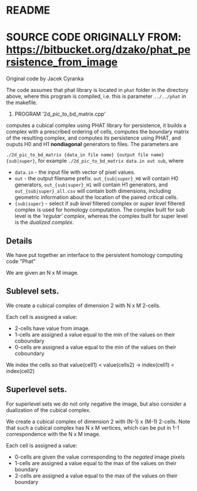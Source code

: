 # README #


# SOURCE CODE ORIGINALLY FROM: https://bitbucket.org/dzako/phat_persistence_from_image

Original code by Jacek Cyranka 

The code assumes that phat library is located in `phat` folder in the directory above, where this program is compiled, i.e.
this is parameter `../../phat` in the makefile.

1. PROGRAM '2d_pic_to_bd_matrix.cpp'

computes a cubical complex using PHAT library for persistence, it builds a complex with a prescribed ordering of cells,
computes the boundary matrix of the resulting complex, and computes its persistence using PHAT, and ouputs H0 and H1 
**nondiagonal** generators to files. The parameters are 

`./2d_pic_to_bd_matrix {data_in file name} {output file name} {sub|super}`, 
for example `./2d_pic_to_bd_matrix data.in out sub`, where 

 * `data.in` - the input file with vector of pixel values.
 * `out` - the output filename prefix. `out_{sub|super}_H0` will contain H0 generators, `out_{sub|super}_H1` will contain H1 generators, and `out_{sub|super}_all.csv` will contain both dimensions, including geometric information about the location of the paired critical cells.
 * `{sub|super}` - select if *sub level* filtered complex or *super level* filtered complex is used for homology computation. The complex built for sub level is the *'regular' complex*, whereas the complex built for super level is the *dualized complex*.



## Details

We have put together an interface to the persistent homology computing code "Phat"

We are given an N x M image.

## Sublevel sets.

We create a cubical complex of dimension 2 with N x M 2-cells.

Each cell is assigned a value:

* 2-cells have value from image.
* 1-cells are assigned a value equal to the min of the values on their coboundary
* 0-cells are assigned a value equal to the min of the values on their coboundary

We index the cells so that 
  value(cell1) < value(cells2) -> index(cell1) < index(cell2)

## Superlevel sets.

For superlevel sets we do not only negative the image, but also consider a dualization
of the cubical complex.

We create a cubical complex of dimension 2 with (N-1) x (M-1) 2-cells.
Note that such a cubical complex has N x M vertices, which can be put in 1-1
correspondence with the N x M image.

Each cell is assigned a value:

* 0-cells are given the value corresponding to the _negated_ image pixels
* 1-cells are assigned a value equal to the max of the values on their boundary
* 2-cells are assigned a value equal to the max of the values on their boundary


